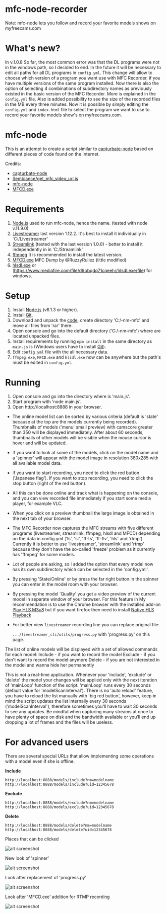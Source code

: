 mfc-node-recorder
=================
Note: mfc-node lets you follow and record your favorite models shows on myfreecams.com

What's new?
==========
In v.1.0.8 So far, the most common error was that the DL programs were not in the windows path, so I decided to end. In the future it will be necessary to edit all paths for all DL programs in `config.yml`. This change will allow to choose which version of a program you want use with MFC Recorder, if you have multiple versions of the same program installed.
Now there is also the option of selecting 4 combinations of subdirectory names as previously existed in the basic version of the MFC Recorder. More is explained in the `config.yml` file.
Also is added possibility to see the size of the recorded files in the MB every three minutes.
Now it is possible by simply editing the `config.yml` and `index.html` file to select the program we want to use to record your favorite models show's on myfreecams.com.

mfc-node
==========
This is an attempt to create a script similar to [capturbate-node](https://github.com/SN4T14/capturebate-node) based on different pieces of code found on the Internet.

Credits:
* [capturbate-node](https://github.com/SN4T14/capturebate-node)
* [Sembiance/get_mfc_video_url.js](https://gist.github.com/Sembiance/df151de0006a0bf8ae54)
* [mfc-node](https://github.com/sstativa/mfc-node)
* [MFCD.exe](https://github.com/ruzzy/)

Requirements
============
1. [Node.js](https://nodejs.org/download/release/) used to run mfc-node, hence the name. (tested with node v.11.9.0)
2. [Livestreamer](https://github.com/chrippa/livestreamer/releases) last version 1.12.2. It's best to install it individually in 'C:/Livestreamer'
3. [Streamlink](https://github.com/streamlink/streamlink/releases) (tested with the last version 1.0.0) - better to install it independently in in 'C:/Streamlink'
4. [ffmpeg](https://ffmpeg.zeranoe.com/builds/) It is recommended to install the latest version.
5. [MFCD.exe](http://www.mediafire.com/file/aim84bicrsbbvci/MFCD.rar) MFC Dump by @RuzzyRullez (little modified)
6. [hlsdl.exe](https://github.com/samsamsam-iptvplayer/hlsdl) or (https://www.mediafire.com/file/d9obqdq71cqeehr/hlsdl.exe/file) for windows.

Setup
=====
1. Install [Node.js](https://nodejs.org/download/release/) (v8.1.3 or higher).
2. Install [Git](https://git-scm.com/downloads).
2. Download and unpack the [code](https://codeload.github.com/horacio9a/mfc-node/zip/master), create directory 'C:/-nm-mfc' and move all files from 'rar' there.
3. Open console and go into the default directory ('C:/-nm-mfc') where are located unpacked files.
4. Install requirements by running `npm install` in the same directory as `main.js` is (Windows users have to install [Git](https://git-scm.com/download/win)).
5. Edit `config.yml` file with the all necessary data.
6. `ffmpeg.exe`, `MFCD.exe` and `hlsdl.exe` now can be anywhere but the path's must be edited in `config.yml`.

Running
=======
1. Open console and go into the directory where is 'main.js'.
2. Start program with 'node main.js'.
3. Open http://localhost:8888 in your browser.

- The online model list can be sorted by various criteria (default is 'state' because at the top are the models currently being recorded). Thumbnails of models ('menu' small preview) with camscore greater than 350 will be displayed immediately. After about 60 seconds, thumbnails of other models will be visible when the mouse cursor is hover and will be updated.
- If you want to look at some of the models, click on the model name and a 'spinner' will appear with the model image in resolution 380x285 with all available model data.
- If you want to start recording, you need to click the red button ('Japanese flag'). If you want to stop recording, you need to click the stop button (right of the red button). 
- All this can be done online and track what is happening on the console, and you can view recorded file immediately if you start some media player, for example VLC.
- When you click on a preview thumbnail the large image is obtained in the next tab of your browser.
- The MFC Recorder now captures the MFC streams with five different programs (livestreamer, streamlink, ffmpeg, hlsdl and MFCD) depending on the data in config.yml ('ls', 'sl', 'ff-ts', 'ff-flv', 'hls' and 'rtmp'). Currently it is better to use 'livestreamer', 'streamlink' and 'rtmp' because they don't have the so-called 'freeze' problem as it currently has 'ffmpeg' for some models.
- Lot of people are asking, so I added the option that every model now has its own subdirectory which can be selected in the 'config.yml'.
- By pressing 'State/Online' or by press the far right button in the spinner you can enter in the model room with your browser.
- By pressing the model 'Quality' you get a video preview of the current model in separate window of your browser. For this feature in My recommendation is to use the Chrome browser with the installed add-on [Play HLS M3u8](https://chrome.google.com/webstore/detail/play-hls-m3u8/ckblfoghkjhaclegefojbgllenffajdc/related) but if you want firefox then need to install [Native HLS Playback](https://addons.mozilla.org/en-US/firefox/addon/native_hls_playback/)
- For better view `livestreamer` recording line you can replace original file:

  `.../livestreamer_cli/utils/progress.py`  with 'progress.py' on this page.

The list of online models will be displayed with a set of allowed commands for each model:
	Include - if you want to record the model
	Exclude - if you don't want to record the model anymore
	Delete - if you are not interested in the model and wanna hide her permanently

This is not a real-time application. Whenever your 'include', 'exclude' or 'delete' the model your changes will be applied only with the next iteration of 'mainLoop' function of the script. 'mainLoop' runs every 30 seconds (default value for 'modelScanInterval').
There is no 'auto reload' feature, you have to reload the list manually with 'big red button', however, keep in mind the script updates the list internally every 30 seconds ('modelScanInterval'), therefore sometimes you'll have to wait 30 seconds to see any updates.
Be mindful when capturing many streams at once to have plenty of space on disk and the bandwidth available or you’ll end up dropping a lot of frames and the files will be useless.

For advanced users
===========
There are several special URLs that allow implementing some operations with a model even if she is offline.

__Include__
```
http://localhost:8888/models/include?nm=modelname
http://localhost:8888/models/include?uid=12345678
```
__Exclude__
```
http://localhost:8888/models/exclude?nm=modelname
http://localhost:8888/models/exclude?uid=12345678
```
__Delete__
```
http://localhost:8888/models/delete?nm=modelname
http://localhost:8888/models/delete?uid=12345678
```
Places that can be clicked

![alt screenshot](./screenshot.jpg)

New look of 'spinner'

![alt screenshot](./screenshot1.jpg)

Look after replacement of 'progress.py'

![alt screenshot](./screenshot2.jpg)

Look after 'MFCD.exe' addition for RTMP recording

![alt screenshot](./screenshot3.jpg)
